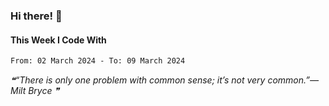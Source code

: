 ### Hi there! 👋

#### This Week I Code With
<!--START_SECTION:waka-->

```txt
From: 02 March 2024 - To: 09 March 2024
```

<!--END_SECTION:waka-->

<!--STARTS_HERE_QUOTE_README-->
<i>❝“There is only one problem with common sense; it’s not very common.”— Milt Bryce   ❞</i>
<!--ENDS_HERE_QUOTE_README-->
